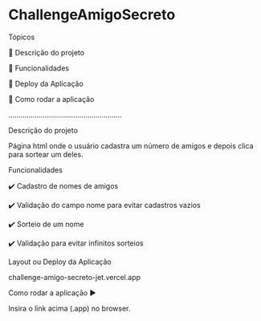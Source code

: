 # ChallengeAmigoSecreto

Tópicos

🔹 Descrição do projeto

🔹 Funcionalidades

🔹 Deploy da Aplicação

🔹 Como rodar a aplicação

........................................................

Descrição do projeto

Página html onde o usuário cadastra um número de amigos e depois clica para sortear um deles.


Funcionalidades

✔️ Cadastro de nomes de amigos

✔️ Validação do campo nome para evitar cadastros vazios

✔️ Sorteio de um nome

✔️ Validação para evitar infinitos sorteios



Layout ou Deploy da Aplicação 

challenge-amigo-secreto-jet.vercel.app



Como rodar a aplicação ▶️

Insira o link acima (.app) no browser.

